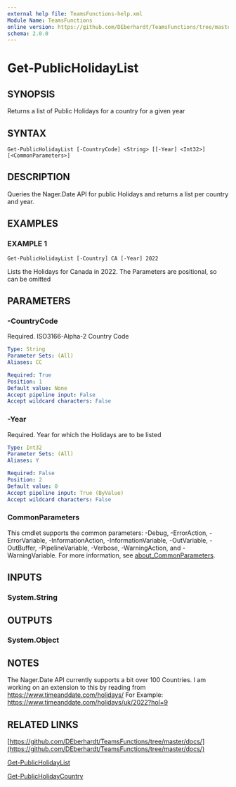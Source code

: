 ```yaml
---
external help file: TeamsFunctions-help.xml
Module Name: TeamsFunctions
online version: https://github.com/DEberhardt/TeamsFunctions/tree/master/docs/
schema: 2.0.0
---
```


# Get-PublicHolidayList

## SYNOPSIS
Returns a list of Public Holidays for a country for a given year

## SYNTAX

```
Get-PublicHolidayList [-CountryCode] <String> [[-Year] <Int32>] [<CommonParameters>]
```

## DESCRIPTION
Queries the Nager.Date API for public Holidays and returns a list per country and year.

## EXAMPLES

### EXAMPLE 1
```
Get-PublicHolidayList [-Country] CA [-Year] 2022
```

Lists the Holidays for Canada in 2022.
The Parameters are positional, so can be omitted

## PARAMETERS

### -CountryCode
Required.
ISO3166-Alpha-2 Country Code

```yaml
Type: String
Parameter Sets: (All)
Aliases: CC

Required: True
Position: 1
Default value: None
Accept pipeline input: False
Accept wildcard characters: False
```

### -Year
Required.
Year for which the Holidays are to be listed

```yaml
Type: Int32
Parameter Sets: (All)
Aliases: Y

Required: False
Position: 2
Default value: 0
Accept pipeline input: True (ByValue)
Accept wildcard characters: False
```

### CommonParameters
This cmdlet supports the common parameters: -Debug, -ErrorAction, -ErrorVariable, -InformationAction, -InformationVariable, -OutVariable, -OutBuffer, -PipelineVariable, -Verbose, -WarningAction, and -WarningVariable. For more information, see [about_CommonParameters](http://go.microsoft.com/fwlink/?LinkID=113216).

## INPUTS

### System.String
## OUTPUTS

### System.Object
## NOTES
The Nager.Date API currently supports a bit over 100 Countries.
I am working on an extension to this by reading from https://www.timeanddate.com/holidays/
For Example: https://www.timeanddate.com/holidays/uk/2022?hol=9

## RELATED LINKS

[https://github.com/DEberhardt/TeamsFunctions/tree/master/docs/](https://github.com/DEberhardt/TeamsFunctions/tree/master/docs/)

[Get-PublicHolidayList]()

[Get-PublicHolidayCountry]()

